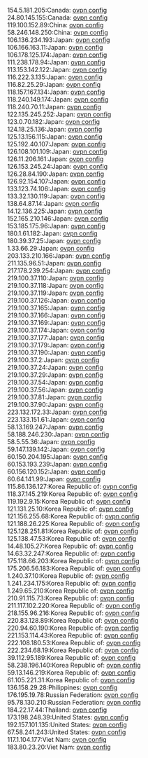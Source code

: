 154.5.181.205:Canada: [ovpn config](vpn/154_5_181_205.ovpn)  
24.80.145.155:Canada: [ovpn config](vpn/24_80_145_155.ovpn)  
119.100.152.89:China: [ovpn config](vpn/119_100_152_89.ovpn)  
58.246.148.250:China: [ovpn config](vpn/58_246_148_250.ovpn)  
106.136.234.193:Japan: [ovpn config](vpn/106_136_234_193.ovpn)  
106.166.163.11:Japan: [ovpn config](vpn/106_166_163_11.ovpn)  
106.178.125.174:Japan: [ovpn config](vpn/106_178_125_174.ovpn)  
111.238.178.94:Japan: [ovpn config](vpn/111_238_178_94.ovpn)  
113.153.142.122:Japan: [ovpn config](vpn/113_153_142_122.ovpn)  
116.222.3.135:Japan: [ovpn config](vpn/116_222_3_135.ovpn)  
116.82.25.29:Japan: [ovpn config](vpn/116_82_25_29.ovpn)  
118.157.167.134:Japan: [ovpn config](vpn/118_157_167_134.ovpn)  
118.240.149.174:Japan: [ovpn config](vpn/118_240_149_174.ovpn)  
118.240.70.11:Japan: [ovpn config](vpn/118_240_70_11.ovpn)  
122.135.245.252:Japan: [ovpn config](vpn/122_135_245_252.ovpn)  
123.0.70.182:Japan: [ovpn config](vpn/123_0_70_182.ovpn)  
124.18.25.136:Japan: [ovpn config](vpn/124_18_25_136.ovpn)  
125.13.156.115:Japan: [ovpn config](vpn/125_13_156_115.ovpn)  
125.192.40.107:Japan: [ovpn config](vpn/125_192_40_107.ovpn)  
126.108.101.109:Japan: [ovpn config](vpn/126_108_101_109.ovpn)  
126.11.206.161:Japan: [ovpn config](vpn/126_11_206_161.ovpn)  
126.153.245.24:Japan: [ovpn config](vpn/126_153_245_24.ovpn)  
126.28.84.190:Japan: [ovpn config](vpn/126_28_84_190.ovpn)  
126.92.154.107:Japan: [ovpn config](vpn/126_92_154_107.ovpn)  
133.123.74.106:Japan: [ovpn config](vpn/133_123_74_106.ovpn)  
133.32.130.119:Japan: [ovpn config](vpn/133_32_130_119.ovpn)  
138.64.87.14:Japan: [ovpn config](vpn/138_64_87_14.ovpn)  
14.12.136.225:Japan: [ovpn config](vpn/14_12_136_225.ovpn)  
152.165.210.146:Japan: [ovpn config](vpn/152_165_210_146.ovpn)  
153.185.175.96:Japan: [ovpn config](vpn/153_185_175_96.ovpn)  
180.1.61.182:Japan: [ovpn config](vpn/180_1_61_182.ovpn)  
180.39.37.25:Japan: [ovpn config](vpn/180_39_37_25.ovpn)  
1.33.66.29:Japan: [ovpn config](vpn/1_33_66_29.ovpn)  
203.133.210.166:Japan: [ovpn config](vpn/203_133_210_166.ovpn)  
211.135.96.51:Japan: [ovpn config](vpn/211_135_96_51.ovpn)  
217.178.239.254:Japan: [ovpn config](vpn/217_178_239_254.ovpn)  
219.100.37.110:Japan: [ovpn config](vpn/219_100_37_110.ovpn)  
219.100.37.118:Japan: [ovpn config](vpn/219_100_37_118.ovpn)  
219.100.37.119:Japan: [ovpn config](vpn/219_100_37_119.ovpn)  
219.100.37.126:Japan: [ovpn config](vpn/219_100_37_126.ovpn)  
219.100.37.165:Japan: [ovpn config](vpn/219_100_37_165.ovpn)  
219.100.37.166:Japan: [ovpn config](vpn/219_100_37_166.ovpn)  
219.100.37.169:Japan: [ovpn config](vpn/219_100_37_169.ovpn)  
219.100.37.174:Japan: [ovpn config](vpn/219_100_37_174.ovpn)  
219.100.37.177:Japan: [ovpn config](vpn/219_100_37_177.ovpn)  
219.100.37.179:Japan: [ovpn config](vpn/219_100_37_179.ovpn)  
219.100.37.190:Japan: [ovpn config](vpn/219_100_37_190.ovpn)  
219.100.37.2:Japan: [ovpn config](vpn/219_100_37_2.ovpn)  
219.100.37.24:Japan: [ovpn config](vpn/219_100_37_24.ovpn)  
219.100.37.29:Japan: [ovpn config](vpn/219_100_37_29.ovpn)  
219.100.37.54:Japan: [ovpn config](vpn/219_100_37_54.ovpn)  
219.100.37.56:Japan: [ovpn config](vpn/219_100_37_56.ovpn)  
219.100.37.81:Japan: [ovpn config](vpn/219_100_37_81.ovpn)  
219.100.37.90:Japan: [ovpn config](vpn/219_100_37_90.ovpn)  
223.132.172.33:Japan: [ovpn config](vpn/223_132_172_33.ovpn)  
223.133.151.61:Japan: [ovpn config](vpn/223_133_151_61.ovpn)  
58.13.169.247:Japan: [ovpn config](vpn/58_13_169_247.ovpn)  
58.188.246.230:Japan: [ovpn config](vpn/58_188_246_230.ovpn)  
58.5.55.36:Japan: [ovpn config](vpn/58_5_55_36.ovpn)  
59.147.139.142:Japan: [ovpn config](vpn/59_147_139_142.ovpn)  
60.150.204.195:Japan: [ovpn config](vpn/60_150_204_195.ovpn)  
60.153.193.239:Japan: [ovpn config](vpn/60_153_193_239.ovpn)  
60.156.120.152:Japan: [ovpn config](vpn/60_156_120_152.ovpn)  
60.64.141.99:Japan: [ovpn config](vpn/60_64_141_99.ovpn)  
115.86.136.127:Korea Republic of: [ovpn config](vpn/115_86_136_127.ovpn)  
118.37.145.219:Korea Republic of: [ovpn config](vpn/118_37_145_219.ovpn)  
119.192.9.15:Korea Republic of: [ovpn config](vpn/119_192_9_15.ovpn)  
121.131.25.10:Korea Republic of: [ovpn config](vpn/121_131_25_10.ovpn)  
121.156.255.68:Korea Republic of: [ovpn config](vpn/121_156_255_68.ovpn)  
121.188.26.225:Korea Republic of: [ovpn config](vpn/121_188_26_225.ovpn)  
125.128.251.81:Korea Republic of: [ovpn config](vpn/125_128_251_81.ovpn)  
125.138.47.53:Korea Republic of: [ovpn config](vpn/125_138_47_53.ovpn)  
14.48.105.27:Korea Republic of: [ovpn config](vpn/14_48_105_27.ovpn)  
14.63.32.247:Korea Republic of: [ovpn config](vpn/14_63_32_247.ovpn)  
175.118.66.203:Korea Republic of: [ovpn config](vpn/175_118_66_203.ovpn)  
175.206.56.183:Korea Republic of: [ovpn config](vpn/175_206_56_183.ovpn)  
1.240.37.10:Korea Republic of: [ovpn config](vpn/1_240_37_10.ovpn)  
1.241.234.175:Korea Republic of: [ovpn config](vpn/1_241_234_175.ovpn)  
1.249.65.210:Korea Republic of: [ovpn config](vpn/1_249_65_210.ovpn)  
210.91.115.73:Korea Republic of: [ovpn config](vpn/210_91_115_73.ovpn)  
211.117.102.220:Korea Republic of: [ovpn config](vpn/211_117_102_220.ovpn)  
218.155.96.216:Korea Republic of: [ovpn config](vpn/218_155_96_216.ovpn)  
220.83.128.89:Korea Republic of: [ovpn config](vpn/220_83_128_89.ovpn)  
220.94.60.190:Korea Republic of: [ovpn config](vpn/220_94_60_190.ovpn)  
221.153.114.43:Korea Republic of: [ovpn config](vpn/221_153_114_43.ovpn)  
222.108.180.53:Korea Republic of: [ovpn config](vpn/222_108_180_53.ovpn)  
222.234.68.19:Korea Republic of: [ovpn config](vpn/222_234_68_19.ovpn)  
39.112.95.189:Korea Republic of: [ovpn config](vpn/39_112_95_189.ovpn)  
58.238.196.140:Korea Republic of: [ovpn config](vpn/58_238_196_140.ovpn)  
59.13.146.219:Korea Republic of: [ovpn config](vpn/59_13_146_219.ovpn)  
61.105.221.31:Korea Republic of: [ovpn config](vpn/61_105_221_31.ovpn)  
136.158.29.28:Philippines: [ovpn config](vpn/136_158_29_28.ovpn)  
176.195.19.78:Russian Federation: [ovpn config](vpn/176_195_19_78.ovpn)  
95.78.130.210:Russian Federation: [ovpn config](vpn/95_78_130_210.ovpn)  
184.22.17.44:Thailand: [ovpn config](vpn/184_22_17_44.ovpn)  
173.198.248.39:United States: [ovpn config](vpn/173_198_248_39.ovpn)  
192.157.101.135:United States: [ovpn config](vpn/192_157_101_135.ovpn)  
67.58.241.243:United States: [ovpn config](vpn/67_58_241_243.ovpn)  
117.1.104.177:Viet Nam: [ovpn config](vpn/117_1_104_177.ovpn)  
183.80.23.20:Viet Nam: [ovpn config](vpn/183_80_23_20.ovpn)  
